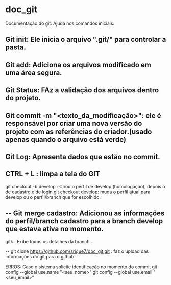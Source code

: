 # doc_git
Documentação do git: Ajuda nos comandos iniciais.


Git init: Ele inicia o arquivo ".git/" para controlar a pasta.
--
Git add: Adiciona os arquivos modificado em uma área segura.
--
Git Status: FAz a validação dos arquivos dentro do projeto.
--
Git commit -m "<texto_da_modificação>": ele é responsável por criar uma nova versão do projeto com as referências do criador.(usado apenas quando o arquivo está verde)
--
Git Log: Apresenta dados que estão no commit.
--
CTRL + L : limpa a tela do GIT
--
git checkout -b develop : Criou o perfil de develop (homologação), depois o de cadastro e de login
git checkout develop: muda o perfil atual para develop ou o perfil/branch que for escolhido.

--
Git merge cadastro: Adicionou as informações do perfil/branch cadastro para a branch develop que estava ativa no momento.
--

gitk : Exibe todos os detalhes da branch . 

--
git clone https://github.com/srique7/doc_git.git   : faz o upload das informações do git para o github 






ERROS: 
Caso o sistema solicite identificação no momento do commit
git config --global use.name "<seu_nome>"
git config --global use.email "<seu_email>"
